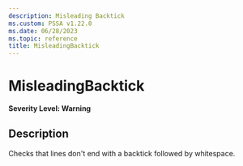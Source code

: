 ```yaml
---
description: Misleading Backtick
ms.custom: PSSA v1.22.0
ms.date: 06/28/2023
ms.topic: reference
title: MisleadingBacktick
---
```

# MisleadingBacktick

**Severity Level: Warning**

## Description

Checks that lines don't end with a backtick followed by whitespace.
